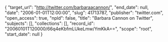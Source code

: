 {
  "target_url": "http://twitter.com/barbaraacannon/", 
  "end_date": null, 
  "date": "2006-01-01T12:00:00", 
  "slug": 41713787, 
  "publisher": "twitter.com", 
  "open_access": true, 
  "npld": false, 
  "title": "Barbara Cannon on Twitter", 
  "subjects": [], 
  "collections": [], 
  "record_id": "20060101T120000/66q4eKbfmLUkeLmw/YmKkA==", 
  "scope": "root", 
  "start_date": null
}

